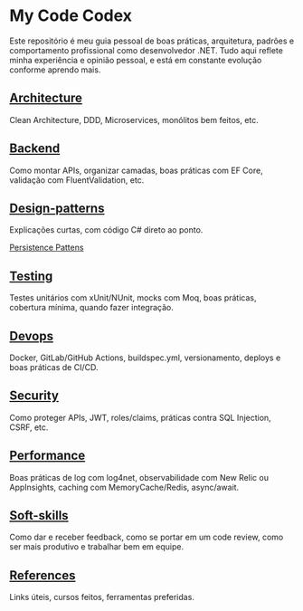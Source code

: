 # My Code Codex

Este repositório é meu guia pessoal de boas práticas, arquitetura, padrões e comportamento profissional como desenvolvedor .NET. Tudo aqui reflete minha experiência e opinião pessoal, e está em constante evolução conforme aprendo mais.

## [Architecture](/Architecture)
Clean Architecture, DDD, Microservices, monólitos bem feitos, etc.

## [Backend](/Backend)
Como montar APIs, organizar camadas, boas práticas com EF Core, validação com FluentValidation, etc.

## [Design-patterns](/Design-patterns/)
Explicações curtas, com código C# direto ao ponto.

[Persistence Pattens](/Persistence%20Patterns/)

## [Testing](/Testing)
Testes unitários com xUnit/NUnit, mocks com Moq, boas práticas, cobertura mínima, quando fazer integração.

## [Devops](/Devops)
Docker, GitLab/GitHub Actions, buildspec.yml, versionamento, deploys e boas práticas de CI/CD.

## [Security](/Security)
Como proteger APIs, JWT, roles/claims, práticas contra SQL Injection, CSRF, etc.

## [Performance](/performance)
Boas práticas de log com log4net, observabilidade com New Relic ou AppInsights, caching com MemoryCache/Redis, async/await.

## [Soft-skills](Soft-skills)
Como dar e receber feedback, como se portar em um code review, como ser mais produtivo e trabalhar bem em equipe.

## [References](References)
Links úteis, cursos feitos, ferramentas preferidas.